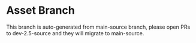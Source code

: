# Asset Branch

This branch is auto-generated from main-source branch, please open PRs to dev-2.5-source and they will migrate to main-source.